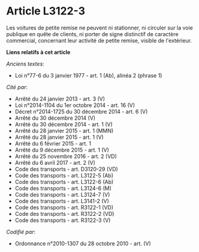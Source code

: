 # Article L3122-3

Les voitures de petite remise ne peuvent ni stationner, ni circuler sur la voie publique en quête de clients, ni porter de
signe distinctif de caractère commercial, concernant leur activité de petite remise, visible de l'extérieur.

**Liens relatifs à cet article**

_Anciens textes_:

  - Loi n°77-6 du 3 janvier 1977 - art. 1 (Ab), alinéa 2 (phrase 1)

_Cité par_:

  - Arrêté du 24 janvier 2013 - art. 3 (V)
  - Loi n°2014-1104 du 1er octobre 2014 - art. 16 (V)
  - Décret n°2014-1725 du 30 décembre 2014 - art. 6 (V)
  - Arrêté du 30 décembre 2014 (V)
  - Arrêté du 30 décembre 2014 - art. 1 (V)
  - Arrêté du 28 janvier 2015 - art. 1 (MMN)
  - Arrêté du 28 janvier 2015 - art. 1 (V)
  - Arrêté du 6 février 2015 - art. 1
  - Arrêté du 9 décembre 2015 - art. 1 (V)
  - Arrêté du 25 novembre 2016 - art. 2 (VD)
  - Arrêté du 6 avril 2017 - art. 2 (V)
  - Code des transports - art. D3120-29 (VD)
  - Code des transports - art. L3122-5 (Ab)
  - Code des transports - art. L3122-6 (Ab)
  - Code des transports - art. L3124-6 (M)
  - Code des transports - art. L3124-7 (V)
  - Code des transports - art. L3141-2 (V)
  - Code des transports - art. R3122-1 (VD)
  - Code des transports - art. R3122-2 (VD)
  - Code des transports - art. R3122-3 (V)

_Codifié par_:

  - Ordonnance n°2010-1307 du 28 octobre 2010 - art. (V)
